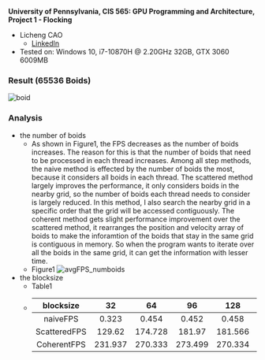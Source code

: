 **University of Pennsylvania, CIS 565: GPU Programming and Architecture,
Project 1 - Flocking**

* Licheng CAO
  * [LinkedIn](https://www.linkedin.com/in/licheng-cao-6a523524b/)
* Tested on: Windows 10, i7-10870H @ 2.20GHz 32GB, GTX 3060 6009MB

### Result (65536 Boids)
![boid](https://github.com/LichengCAO/Project1-CUDA-Flocking/assets/81556019/1cb4f564-45ab-450e-b207-078f50b25ec1)
### Analysis
* the number of boids
  * As shown in Figure1, the FPS decreases as the number of boids increases. The reason for this is that the number of boids that need to be processed in each thread increases. Among all step methods, the naive method is effected by the number of boids the most, because it considers all boids in each thread. The scattered method largely improves the performance, it only considers boids in the nearby grid, so the number of boids each thread needs to consider is largely reduced. In this method, I also search the nearby grid in a specific order that the grid will be accessed contiguously. The coherent method gets slight performance improvement over the scattered method, it rearranges the position and velocity array of boids to make the inforamtion of the boids that stay in the same grid is contiguous in memory. So when the program wants to iterate over all the boids in the same grid, it can get the information with lesser time.
  * Figure1
![avgFPS_numboids](https://github.com/LichengCAO/Project1-CUDA-Flocking/assets/81556019/5f1a855f-b75f-411d-97f1-535e59112a31)
* the blocksize
  * Table1
  * | blocksize | 32    | 64    | 96    | 128   | 160   |  192  |  224  |
    | :---:     | :---: | :---: | :---: | :---: | :---: | :---: | :---: |
    | naiveFPS  | 0.323 | 0.454 | 0.452 | 0.458 | 0.449 | 0.455 | 0.457 |
    | ScatteredFPS|129.62|174.728 | 181.97 | 181.566 | 179.985 | 181.666| 177.534 |
    |CoherentFPS|231.937|	270.333|	273.499|	270.334|	269.264	|269.608|	267.44|

